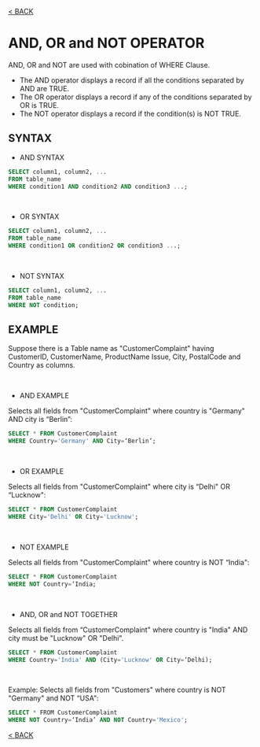 [< BACK](README.md)
# AND, OR and NOT OPERATOR
AND, OR and NOT are used with cobination of WHERE Clause.
+ The AND operator displays a record if all the conditions separated by AND are TRUE.  
+ The OR operator displays a record if any of the conditions separated by OR is TRUE. 
+ The NOT operator displays a record if the condition(s) is NOT TRUE. 

## SYNTAX

+ AND SYNTAX
```sql
SELECT column1, column2, ...
FROM table_name
WHERE condition1 AND condition2 AND condition3 ...;
```

<br />

+ OR SYNTAX
```sql
SELECT column1, column2, ...
FROM table_name
WHERE condition1 OR condition2 OR condition3 ...;
```

<br />

+ NOT SYNTAX
```sql
SELECT column1, column2, ...
FROM table_name
WHERE NOT condition;
```

## EXAMPLE

Suppose there is a Table name as "CustomerComplaint" having CustomerID, CustomerName, ProductName
Issue, City, PostalCode and Country as columns.

<br />

+ AND EXAMPLE 

Selects all fields from "CustomerComplaint" where country is "Germany" AND city is “Berlin”:
```sql
SELECT * FROM CustomerComplaint
WHERE Country='Germany' AND City=‘Berlin’;
```

<br />

+ OR EXAMPLE

Selects all fields from "CustomerComplaint" where city is “Delhi" OR “Lucknow":
```sql
SELECT * FROM CustomerComplaint
WHERE City='Delhi' OR City='Lucknow';
```

<br />

+ NOT EXAMPLE 

Selects all fields from "CustomerComplaint" where country is NOT “India": 
```sql
SELECT * FROM CustomerComplaint
WHERE NOT Country=‘India;
```

<br />

+ AND, OR and NOT TOGETHER 

Selects all fields from “CustomerComplaint" where country is "India" AND city must be "Lucknow" OR "Delhi".
```sql
SELECT * FROM CustomerComplaint 
WHERE Country='India' AND (City='Lucknow' OR City=‘Delhi);
```

<br />

Example: Selects all fields from "Customers" where country is NOT "Germany" and NOT “USA":
```sql
SELECT * FROM CustomerComplaint
WHERE NOT Country=‘India’ AND NOT Country='Mexico';
```
[< BACK](README.md)
